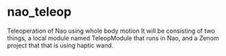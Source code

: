 # nao_teleop
Teleoperation of Nao using whole body motion
It  will be consisting of two things, a local module named TeleopModule that runs in Nao, and a Zenom project that that is using haptic wand.
